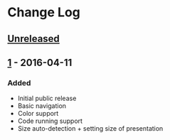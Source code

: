 # Change Log

## [Unreleased][unreleased]


## [1] - 2016-04-11
### Added
- Initial public release
- Basic navigation
- Color support
- Code running support
- Size auto-detection + setting size of presentation

[unreleased]: https://github.com/fokot/howerpoint/compare/v1...HEAD
[1]: https://github.com/fokot/howerpoint/tree/v1